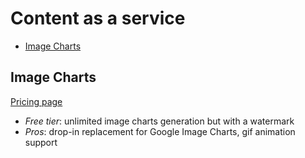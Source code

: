 # Content as a service

<!-- TOC depthFrom:2 -->

- [Image Charts](#image-charts)

<!-- /TOC -->

## Image Charts

[Pricing page](https://image-charts.com/)

* *Free tier*: unlimited image charts generation but with a watermark
* *Pros*: drop-in replacement for Google Image Charts, gif animation support

